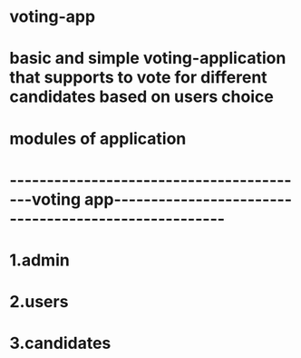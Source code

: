 # voting-app

# basic and simple voting-application that supports to vote for different candidates based on users choice

# modules of application
# -----------------------------------------voting app-----------------------------------------------------
# 1.admin
# 2.users
# 3.candidates
